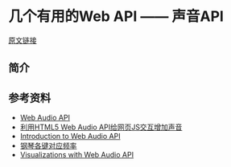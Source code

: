 # 几个有用的Web API —— 声音API

[原文链接](https://denzel.netlify.com/js/useful_webapis_audiocontext.html?_=65312387656512)

## 简介

<AudioContext-Demo1/>

<AudioContext-Demo2/>

<AudioContext-Demo4/>

## 参考资料
- [Web Audio API](https://developer.mozilla.org/en-US/docs/Web/API/Web_Audio_API)
- [利用HTML5 Web Audio API给网页JS交互增加声音](https://www.zhangxinxu.com/wordpress/2017/06/html5-web-audio-api-js-ux-voice/)
- [Introduction to Web Audio API](https://css-tricks.com/introduction-web-audio-api/)
- [钢琴各键对应频率](http://www.360doc.com/content/11/0815/08/3416571_140455810.shtml)
- [Visualizations with Web Audio API](https://developer.mozilla.org/en-US/docs/Web/API/Web_Audio_API/Visualizations_with_Web_Audio_API)
